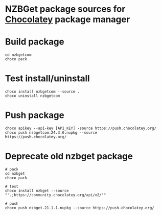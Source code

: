 # NZBGet package sources for [Chocolatey](https://chocolatey.org) package manager

# Build package

```
cd nzbgetcom
choco pack
```

# Test install/uninstall
```
choco install nzbgetcom --source .
choco uninstall nzbgetcom
```

# Push package

```
choco apikey --api-key [API_KEY] -source https://push.chocolatey.org/
choco push nzbgetcom.24.3.0.nupkg --source https://push.chocolatey.org/
```

# Deprecate old nzbget package
```
# pack
cd nzbget
choco pack

# test
choco install nzbget --source "'.;https://community.chocolatey.org/api/v2/'"

# push
choco push nzbget.21.1.1.nupkg --source https://push.chocolatey.org/
```
